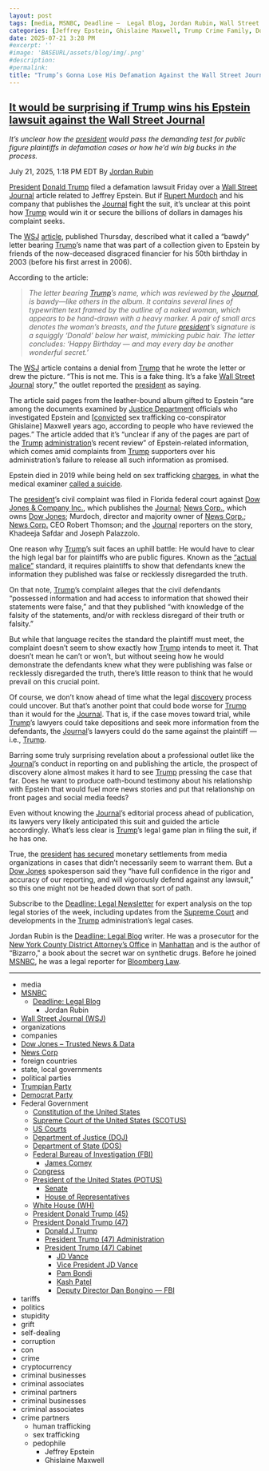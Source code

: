```yaml
---
layout: post
tags: [media, MSNBC, Deadline –  Legal Blog, Jordan Rubin, Wall Street Journal (WSJ), organizations, companies, Dow Jones – Trusted News & Data, News Corp, foreign countries, state local governments, political parties, Trumpian Party, Democrat Party, Federal Government, Constitution of the United States, Supreme Court of the United States (SCOTUS), US Courts, Department of Justice (DOJ), Department of State (DOS), Federal Bureau of Investigation (FBI), James Comey, Congress, President of the United States (POTUS), Senate, House of Representatives, White House (WH), President Donald Trump (45), President Donald Trump (47), Donald J Trump, President Trump (47) Administration, President Trump (47) Cabinet, JD Vance, Vice President JD Vance, Pam Bondi, Kash Patel, Deputy Director Dan Bongino — FBI, tariffs, politics, stupidity, grift, self-dealing, corruption, con, crime, cryptocurrency, criminal businesses, criminal associates, criminal partners, criminal businesses, criminal associates, crime partners, Jeffrey Epstein, human trafficking, sex trafficking, pedophile]
categories: [Jeffrey Epstein, Ghislaine Maxwell, Trump Crime Family, Donald Trump]
date: 2025-07-21 3:28 PM
#excerpt: ''
#image: 'BASEURL/assets/blog/img/.png'
#description:
#permalink:
title: "Trump’s Gonna Lose His Defamation Against the Wall Street Journal Over Trump’s Bawdy Birthday Card to Jeffrey Epstein"
---
```



## [It would be surprising if Trump wins his Epstein lawsuit against the Wall Street Journal](https://www.msnbc.com/deadline-white-house/deadline-legal-blog/wall-street-journal-trump-epstein-lawsuit-rcna219968)

*It’s unclear how the [president](https://www.whitehouse.gov/) would pass the demanding test for public figure plaintiffs in defamation cases or how he’d win big bucks in the process.*

July 21, 2025, 1:18 PM EDT
By [Jordan Rubin](https://www.msnbc.com/author/jordan-rubin-ncpn1301611)

[President](https://www.whitehouse.gov/) [Donald Trump](https://www.msnbc.com/opinion/msnbc-opinion/trump-unabomber-story-biden-cognitive-decline-rcna219453) filed a defamation lawsuit Friday over a [Wall Street Journal](https://www.wsj.com/) article related to Jeffrey Epstein. But if [Rupert Murdoch](https://www.msnbc.com/deadline-white-house/deadline-legal-blog/fox-news-dominion-trial-sanctions-rcna79341) and his company that publishes the [Journal](https://www.wsj.com/) fight the suit, it’s unclear at this point how [Trump](https://www.donaldjtrump.com/) would win it or secure the billions of dollars in damages his complaint seeks.

The [WSJ](https://www.wsj.com/) [article](https://www.wsj.com/politics/trump-jeffrey-epstein-birthday-letter-we-have-certain-things-in-common-f918d796?gaa_at=eafs&gaa_n=ASWzDAg3zXc0PZ6R159c8B_Nk7NTjlUZYGu-eTJcCLYaRnU2q9pZEjHGCtqe&gaa_ts=687e43cd&gaa_sig=DxKiAsWEZrzyxHAnioY4JWjIpd989E3g29tR4vGxEqiIZ6tYjjqjm7u0unOhPHk3eJgmHf1PoNbFRv78SkcGXQ%3D%3D), published Thursday, described what it called a “bawdy” letter bearing [Trump](https://www.donaldjtrump.com/)’s name that was part of a collection given to Epstein by friends of the now-deceased disgraced financier for his 50th birthday in 2003 (before his first arrest in 2006).

According to the article:

> *The letter bearing [Trump](https://www.donaldjtrump.com/)’s name, which was reviewed by the [Journal](https://www.wsj.com/), is bawdy—like others in the album. It contains several lines of typewritten text framed by the outline of a naked woman, which appears to be hand-drawn with a heavy marker. A pair of small arcs denotes the woman’s breasts, and the future [president](https://www.whitehouse.gov/)’s signature is a squiggly ‘Donald’ below her waist, mimicking pubic hair. The letter concludes: ‘Happy Birthday — and may every day be another wonderful secret.’*

The [WSJ](https://www.wsj.com/) article contains a denial from [Trump](https://www.donaldjtrump.com/) that he wrote the letter or drew the picture. “This is not me. This is a fake thing. It’s a fake [Wall Street Journal](https://www.wsj.com/) story,” the outlet reported the [president](https://www.whitehouse.gov/) as saying.

The article said pages from the leather-bound album gifted to Epstein “are among the documents examined by [Justice Department](https://www.justice.gov/) officials who investigated Epstein and [[convicted](https://www.msnbc.com/deadline-white-house/deadline-legal-blog/jeffrey-epstein-ghislaine-maxwells-sex-crime-convictions-rcna171618) sex trafficking co-conspirator Ghislaine] Maxwell years ago, according to people who have reviewed the pages.” The article added that it’s “unclear if any of the pages are part of the [Trump](https://www.donaldjtrump.com/) [administration](https://www.whitehouse.gov/administration/)’s recent review” of Epstein-related information, which comes amid complaints from [Trump](https://www.donaldjtrump.com/) supporters over his administration’s failure to release all such information as promised.

Epstein died in 2019 while being held on sex trafficking [charges](https://www.justice.gov/usao-sdny/pr/jeffrey-epstein-charged-manhattan-federal-court-sex-trafficking-minors), in what the medical examiner [called a suicide](https://www.pbs.org/newshour/nation/medical-examiner-dismisses-doubts-about-epstein-autopsy).

The [president](https://www.whitehouse.gov/)’s civil complaint was filed in Florida federal court against [Dow Jones & Company Inc.](https://www.dowjones.com/), which publishes the [Journal](https://www.wsj.com/); [News Corp.](http://newscorp.com/), which owns [Dow Jones](https://www.dowjones.com/); Murdoch, director and majority owner of [News Corp.](http://newscorp.com/); [News Corp.](http://newscorp.com/) CEO Robert Thomson; and the [Journal](https://www.wsj.com/) reporters on the story, Khadeeja Safdar and Joseph Palazzolo.

One reason why [Trump](https://www.donaldjtrump.com/)’s suit faces an uphill battle: He would have to clear the high legal bar for plaintiffs who are public figures. Known as the [“actual malice”](https://www.msnbc.com/deadline-white-house/deadline-legal-blog/clarence-thomas-fox-news-actual-malice-rcna74243) standard, it requires plaintiffs to show that defendants knew the information they published was false or recklessly disregarded the truth.

On that note, [Trump](https://www.donaldjtrump.com/)’s complaint alleges that the civil defendants “possessed information and had access to information that showed their statements were false,” and that they published “with knowledge of the falsity of the statements, and/or with reckless disregard of their truth or falsity.”

But while that language recites the standard the plaintiff must meet, the complaint doesn’t seem to show exactly how [Trump](https://www.donaldjtrump.com/) intends to meet it. That doesn’t mean he can’t or won’t, but without seeing how he would demonstrate the defendants knew what they were publishing was false or recklessly disregarded the truth, there’s little reason to think that he would prevail on this crucial point.

Of course, we don’t know ahead of time what the legal [discovery](https://www.msnbc.com/deadline-white-house/deadline-legal-blog/supreme-court-trump-doge-documents-foia-watchdog-rcna209457) process could uncover. But that’s another point that could bode worse for [Trump](https://www.donaldjtrump.com/) than it would for the [Journal](https://www.wsj.com/). That is, if the case moves toward trial, while [Trump](https://www.donaldjtrump.com/)’s lawyers could take depositions and seek more information from the defendants, the [Journal](https://www.wsj.com/)’s lawyers could do the same against the plaintiff — i.e., [Trump](https://www.donaldjtrump.com/).

Barring some truly surprising revelation about a professional outlet like the [Journal](https://www.wsj.com/)’s conduct in reporting on and publishing the article, the prospect of discovery alone almost makes it hard to see [Trump](https://www.donaldjtrump.com/) pressing the case that far. Does he want to produce oath-bound testimony about his relationship with Epstein that would fuel more news stories and put that relationship on front pages and social media feeds?

Even without knowing the [Journal](https://www.wsj.com/)’s editorial process ahead of publication, its lawyers very likely anticipated this suit and guided the article accordingly. What’s less clear is [Trump](https://www.donaldjtrump.com/)’s legal game plan in filing the suit, if he has one.

True, the [president](https://www.whitehouse.gov/) [has secured](https://www.msnbc.com/rachel-maddow-show/maddowblog/demise-trumps-lawsuit-bob-woodward-offers-reminder-targets-rcna219958) monetary settlements from media organizations in cases that didn’t necessarily seem to warrant them. But a [Dow Jones](https://www.dowjones.com/) spokesperson said they “have full confidence in the rigor and accuracy of our reporting, and will vigorously defend against any lawsuit,” so this one might not be headed down that sort of path.

Subscribe to the [Deadline: Legal Newsletter](https://link.msnbc.com/join/5ck/msnbc-deadlinelegal-signup-inline) for expert analysis on the top legal stories of the week, including updates from the [Supreme Court](https://www.supremecourt.gov/) and developments in the [Trump](https://www.donaldjtrump.com/) administration’s legal cases.

Jordan Rubin is the [Deadline: Legal Blog](https://www.msnbc.com/deadline-white-house) writer. He was a prosecutor for the [New York County District Attorney’s Office](https://manhattanda.org/) in [Manhattan](https://manhattanda.org/) and is the author of “Bizarro," a book about the secret war on synthetic drugs. Before he joined [MSNBC](https://www.msnbc.com/), he was a legal reporter for [Bloomberg Law](https://pro.bloomberglaw.com/).

----
- media
- [MSNBC](https://www.msnbc.com/)
    - [Deadline: Legal Blog](https://www.msnbc.com/deadline-white-house)
        - Jordan Rubin
- [Wall Street Journal (WSJ)](https://www.wsj.com/)
- organizations 
- companies
- [Dow Jones – Trusted News & Data](https://www.dowjones.com/)
- [News Corp](http://newscorp.com/)
- foreign countries 
- state, local governments
- political parties 
- [Trumpian Party](https://www.gop.com/)
- [Democrat Party](https://www.democrats.org/)
- Federal Government 
    - [Constitution of the United States](https://constitution.congress.gov/)
    - [Supreme Court of the United States (SCOTUS)](https://www.supremecourt.gov/)
    - [US Courts](https://www.uscourts.gov/)
    - [Department of Justice (DOJ)](https://www.justice.gov/)
   - [Department of State (DOS)](https://www.state.gov/)
    - [Federal Bureau of Investigation (FBI)](https://www.fbi.gov/)
        - [James Comey](https://www.fbi.gov/history/directors/james-b-comey)
    - [Congress](https://www.congress.gov/)
    - [President of the United States (POTUS)](https://www.whitehouse.gov/)
        - [Senate](https://www.senate.gov/)
        - [House of Representatives](https://www.house.gov/)
    - [White House (WH)](https://www.whitehouse.gov/)
     - [President Donald Trump (45)](https://trumpwhitehouse.archives.gov/)
    - [President Donald Trump (47)](https://www.whitehouse.gov/administration/donald-j-trump/)
        - [Donald J Trump](https://www.donaldjtrump.com/)
        - [President Trump (47) Administration](https://www.whitehouse.gov/administration/)
        - [President Trump (47) Cabinet](https://www.whitehouse.gov/administration/the-cabinet/)
            - [JD Vance](https://www.linkedin.com/in/jd-vance-770a9047/)
            - [Vice President JD Vance](https://www.whitehouse.gov/administration/jd-vance/)
            - [Pam Bondi](https://www.justice.gov/ag/staff-profile/meet-attorney-general)
            - [Kash Patel](https://www.fbi.gov/about/leadership-and-structure/director-patel)
            - [Deputy Director Dan Bongino — FBI](https://www.fbi.gov/about/leadership-and-structure/deputy-director-dan-bongino)
- tariffs
- politics
- stupidity
- grift
- self-dealing
- corruption
- con
- crime
- cryptocurrency 
- criminal businesses
- criminal associates
- criminal partners
- criminal businesses
- criminal associates
- crime partners
    - human trafficking 
    - sex trafficking 
    - pedophile 
        - Jeffrey Epstein 
        - Ghislaine Maxwell
